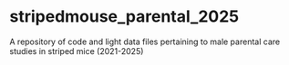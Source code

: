 # stripedmouse_parental_2025
A repository of code and light data files pertaining to male parental care studies in striped mice (2021-2025)
